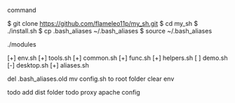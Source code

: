 command

$ git clone https://github.com/flameleo11p/my_sh.git
$ cd my_sh
$ ./install.sh
$ cp .bash_aliases ~/.bash_aliases
$ source ~/.bash_aliases

./modules

[+]		env.sh
[+]		tools.sh
[+]		common.sh
[+]		func.sh
[+]		helpers.sh
[ ]		demo.sh
[-]		desktop.sh
[+]		aliases.sh





del .bash_aliases.old
mv config.sh to root folder
clear env

todo add dist folder
todo proxy apache config